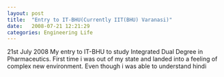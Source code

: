 ```yaml
---
layout: post
title:  "Entry to IT-BHU(Currently IIT(BHU) Varanasi)"
date:   2008-07-21 12:21:29
categories: Engineering Life 
---
```


21st July 2008 My entry to IT-BHU to study Integrated Dual Degree in Pharmaceutics. First time i was out of my state and landed into a feeling of complex new environment. Even though i was able to understand hindi  






